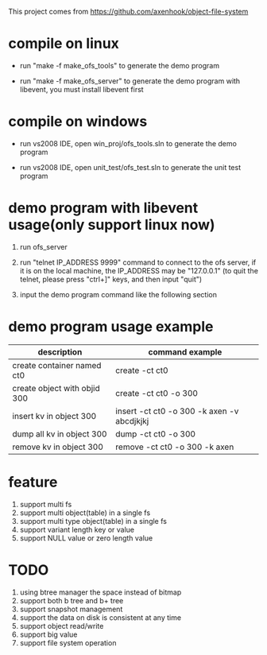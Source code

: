 This project comes from https://github.com/axenhook/object-file-system

# compile on linux

* run "make -f make_ofs_tools" to generate the demo program  
  
* run "make -f make_ofs_server" to generate the demo program with libevent, you must install libevent first


# compile on windows

* run vs2008 IDE, open win_proj/ofs_tools.sln to generate the demo program
  
* run vs2008 IDE, open unit_test/ofs_test.sln to generate the unit test program
  

# demo program with libevent usage(only support linux now)

1. run ofs_server
  
2. run "telnet IP_ADDRESS 9999" command to connect to the ofs server, if it is on the local machine, the IP_ADDRESS may be "127.0.0.1"  (to quit the telnet, please press "ctrl+]" keys, and then input "quit")
  
3. input the demo program command like the following section
  
# demo program usage example

|description|command example|
|-----------|---------------|
|create container named ct0       | create -ct ct0 |
|create object with objid 300 | create -ct ct0 -o 300|
|insert kv in object 300      | insert -ct ct0 -o 300 -k axen -v abcdjkjkj |
|dump all kv in object 300    | dump   -ct ct0 -o 300 |
|remove kv in object 300      | remove -ct ct0 -o 300 -k axen |

# feature
1. support multi fs
2. support multi object(table) in a single fs
3. support multi type object(table) in a single fs
4. support variant length key or value
5. support NULL value or zero length value

# TODO
1. using btree manager the space instead of bitmap
2. support both b tree and b+ tree
3. support snapshot management
4. support the data on disk is consistent at any time
5. support object read/write
6. support big value
7. support file system operation


